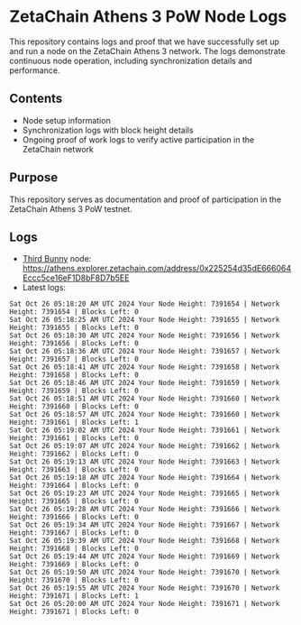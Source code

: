 # ZetaChain Athens 3 PoW Node Logs
This repository contains logs and proof that we have successfully set up and run a node on the ZetaChain Athens 3 network. The logs demonstrate continuous node operation, including synchronization details and performance.

## Contents
- Node setup information
- Synchronization logs with block height details
- Ongoing proof of work logs to verify active participation in the ZetaChain network

## Purpose
This repository serves as documentation and proof of participation in the ZetaChain Athens 3 PoW testnet.

## Logs

- [Third Bunny](https://thirdbunny.xyz/) node: https://athens.explorer.zetachain.com/address/0x225254d35dE666064Eccc5ce16eF1D8bF8D7b5EE
- Latest logs:
```
Sat Oct 26 05:18:20 AM UTC 2024 Your Node Height: 7391654 | Network Height: 7391654 | Blocks Left: 0
Sat Oct 26 05:18:25 AM UTC 2024 Your Node Height: 7391655 | Network Height: 7391655 | Blocks Left: 0
Sat Oct 26 05:18:30 AM UTC 2024 Your Node Height: 7391656 | Network Height: 7391656 | Blocks Left: 0
Sat Oct 26 05:18:36 AM UTC 2024 Your Node Height: 7391657 | Network Height: 7391657 | Blocks Left: 0
Sat Oct 26 05:18:41 AM UTC 2024 Your Node Height: 7391658 | Network Height: 7391658 | Blocks Left: 0
Sat Oct 26 05:18:46 AM UTC 2024 Your Node Height: 7391659 | Network Height: 7391659 | Blocks Left: 0
Sat Oct 26 05:18:51 AM UTC 2024 Your Node Height: 7391660 | Network Height: 7391660 | Blocks Left: 0
Sat Oct 26 05:18:57 AM UTC 2024 Your Node Height: 7391660 | Network Height: 7391661 | Blocks Left: 1
Sat Oct 26 05:19:02 AM UTC 2024 Your Node Height: 7391661 | Network Height: 7391661 | Blocks Left: 0
Sat Oct 26 05:19:07 AM UTC 2024 Your Node Height: 7391662 | Network Height: 7391662 | Blocks Left: 0
Sat Oct 26 05:19:13 AM UTC 2024 Your Node Height: 7391663 | Network Height: 7391663 | Blocks Left: 0
Sat Oct 26 05:19:18 AM UTC 2024 Your Node Height: 7391664 | Network Height: 7391664 | Blocks Left: 0
Sat Oct 26 05:19:23 AM UTC 2024 Your Node Height: 7391665 | Network Height: 7391665 | Blocks Left: 0
Sat Oct 26 05:19:28 AM UTC 2024 Your Node Height: 7391666 | Network Height: 7391666 | Blocks Left: 0
Sat Oct 26 05:19:34 AM UTC 2024 Your Node Height: 7391667 | Network Height: 7391667 | Blocks Left: 0
Sat Oct 26 05:19:39 AM UTC 2024 Your Node Height: 7391668 | Network Height: 7391668 | Blocks Left: 0
Sat Oct 26 05:19:44 AM UTC 2024 Your Node Height: 7391669 | Network Height: 7391669 | Blocks Left: 0
Sat Oct 26 05:19:50 AM UTC 2024 Your Node Height: 7391670 | Network Height: 7391670 | Blocks Left: 0
Sat Oct 26 05:19:55 AM UTC 2024 Your Node Height: 7391670 | Network Height: 7391671 | Blocks Left: 1
Sat Oct 26 05:20:00 AM UTC 2024 Your Node Height: 7391671 | Network Height: 7391671 | Blocks Left: 0
```
